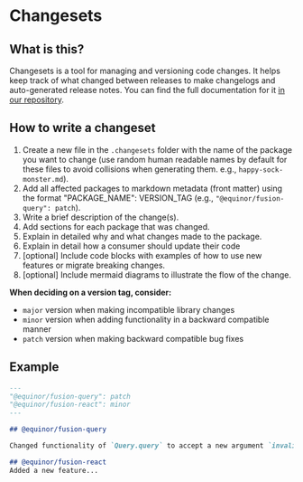 # Changesets

## What is this?

Changesets is a tool for managing and versioning code changes.
It helps keep track of what changed between releases to make changelogs and auto-generated release notes.
You can find the full documentation for it [in our repository](https://github.com/changesets/changesets).

## How to write a changeset

1. Create a new file in the `.changesets` folder with the name of the package you want to change (use random human readable names by default for these files to avoid collisions when generating them. e.g., `happy-sock-monster.md`).
2. Add all affected packages to markdown metadata (front matter) using the format "PACKAGE_NAME": VERSION_TAG (e.g., `"@equinor/fusion-query": patch`).
3. Write a brief description of the change(s).
4. Add sections for each package that was changed.
5. Explain in detailed why and what changes made to the package.
6. Explain in detail how a consumer should update their code
7. [optional] Include code blocks with examples of how to use new features or migrate breaking changes.
8. [optional] Include mermaid diagrams to illustrate the flow of the change.


**When deciding on a version tag, consider:**

* `major` version when making incompatible library changes
* `minor` version when adding functionality in a backward compatible manner
* `patch` version when making backward compatible bug fixes

## Example

```md
---
"@equinor/fusion-query": patch
"@equinor/fusion-react": minor
---

## @equinor/fusion-query

Changed functionality of `Query.query` to accept a new argument `invalidate`.

## @equinor/fusion-react
Added a new feature...
```

